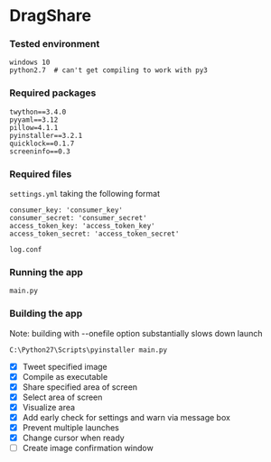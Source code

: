 # DragShare

### Tested environment
```
windows 10
python2.7  # can't get compiling to work with py3
```

### Required packages
```
twython==3.4.0
pyyaml==3.12
pillow=4.1.1
pyinstaller==3.2.1
quicklock==0.1.7
screeninfo==0.3
```

### Required files
`settings.yml` taking the following format
```
consumer_key: 'consumer_key'
consumer_secret: 'consumer_secret'
access_token_key: 'access_token_key'
access_token_secret: 'access_token_secret'
```
`log.conf`
### Running the app
```
main.py
```

### Building the app
Note: building with --onefile option substantially slows down launch
```
C:\Python27\Scripts\pyinstaller main.py
```

- [x] Tweet specified image
- [x] Compile as executable
- [x] Share specified area of screen
- [x] Select area of screen
- [x] Visualize area
- [x] Add early check for settings and warn via message box
- [x] Prevent multiple launches
- [x] Change cursor when ready
- [ ] Create image confirmation window

